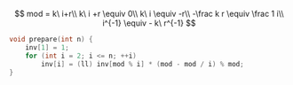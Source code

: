 $$
mod = k\ i+r\\
k\ i +r \equiv 0\\
k\ i \equiv -r\\
-\frac k r \equiv \frac 1 i\\
i^{-1} \equiv - k\  r^{-1}
$$



```cpp
void prepare(int n) {
    inv[1] = 1;
    for (int i = 2; i <= n; ++i)
        inv[i] = (ll) inv[mod % i] * (mod - mod / i) % mod;
}
```


